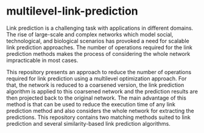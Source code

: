 # multilevel-link-prediction

Link prediction is a challenging task with applications in different domains. The rise of large-scale and complex networks which model social, technological, and biological scenarios has provoked a need for scalable link prediction approaches. The number of operations required for the link prediction methods makes the process of considering the whole network impracticable in most cases. 

This repository presents an approach to reduce the number of operations required for link prediction using a multilevel optimization approach. For that, the network is reduced to a coarsened version, the link prediction algorithm is applied to this coarsened network and the prediction results are then projected back to the original network. The main advantage of this method is that can be used to reduce the execution time of any link prediction method and also considers the whole network for extracting the predictions. This repository contains two matching methods suited to link prediction and several similarity-based link prediction algorithms. 
